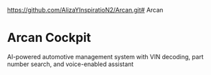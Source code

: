 https://github.com/AlizaYInspiratioN2/Arcan.git# Arcan
# Arcan Cockpit
AI-powered automotive management system with VIN decoding, part number search, and voice-enabled assistant 

